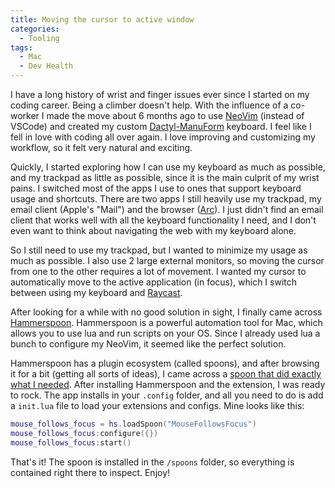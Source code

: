 ```yaml
---
title: Moving the cursor to active window
categories:
  - Tooling
tags:
  - Mac
  - Dev Health
---
```


I have a long history of wrist and finger issues ever since I started on my coding career. Being a climber doesn't help.
With the influence of a co-worker I made the move about 6 months ago to use [NeoVim](https://neovim.io/) (instead of VSCode) and created my custom [Dactyl-ManuForm](https://github.com/abstracthat/dactyl-manuform) keyboard.
I feel like I fell in love with coding all over again. I love improving and customizing my workflow, so it felt very natural and exciting.

Quickly, I started exploring how I can use my keyboard as much as possible, and my trackpad as little as possible, since it is the main culprit of my wrist pains. I switched most of the apps I use to ones that support keyboard usage and shortcuts.
There are two apps I still heavily use my trackpad, my email client (Apple's "Mail") and the browser ([Arc](https://arc.net/)). I just didn't find an email client that works well with all the keyboard functionality I need, and I don't even want to think about navigating the web with my keyboard alone.

So I still need to use my trackpad, but I wanted to minimize my usage as much as possible. I also use 2 large external monitors, so moving the cursor from one to the other requires a lot of movement. I wanted my cursor to automatically move to the active application (in focus), which I switch between using my keyboard and [Raycast](https://raycast.com).

After looking for a while with no good solution in sight, I finally came across [Hammerspoon](https://hammerspoon.org). Hammerspoon is a powerful automation tool for Mac, which allows you to use lua and run scripts on your OS. Since I already used lua a bunch to configure my NeoVim, it seemed like the perfect solution.

Hammerspoon has a plugin ecosystem (called spoons), and after browsing it for a bit (getting all sorts of ideas), I came across a [spoon that did exactly what I needed](https://www.hammerspoon.org/Spoons/MouseFollowsFocus.html).
After installing Hammerspoon and the extension, I was ready to rock. The app installs in your `.config` folder, and all you need to do is add a `init.lua` file to load your extensions and configs. Mine looks like this:

```lua
mouse_follows_focus = hs.loadSpoon("MouseFollowsFocus")
mouse_follows_focus:configure({})
mouse_follows_focus:start()
```

That's it! The spoon is installed in the `/spoons` folder, so everything is contained right there to inspect. Enjoy!
